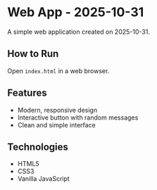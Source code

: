 # Web App - 2025-10-31

A simple web application created on 2025-10-31.

## How to Run

Open `index.html` in a web browser.

## Features

- Modern, responsive design
- Interactive button with random messages
- Clean and simple interface

## Technologies

- HTML5
- CSS3
- Vanilla JavaScript
